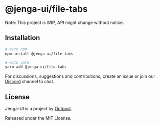 # @jenga-ui/file-tabs

Note: This project is WIP, API might change without notice.

## Installation

```sh
# with npm
npm install @jenga-ui/file-tabs

# with yarn
yarn add @jenga-ui/file-tabs
```

For discussions, suggestions and contributions, create an issue or join our [Discord](https://discord.gg/sHnHPnAPZj) channel to chat.

## License

Jenga-UI is a project by [Outpost](https://outpost.run).

Released under the MIT License.
